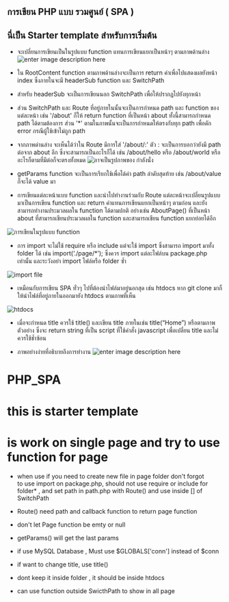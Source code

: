 
## การเขียน PHP แบบ รวมศูนย์ ( SPA )

 

## นี่เป็น Starter template สำหรับการเริ่มต้น

- จะเปลี่ยนการเขียนเป็นในรูปแบบ function แทนการเขียนแยกเป็นหน้าๆ ตามภาพด้านล่าง
![enter image description here](https://video.fubp1-1.fna.fbcdn.net/v/t39.30808-6/284551698_384648273626504_1609400707294192179_n.png?_nc_cat=106&ccb=1-7&_nc_sid=730e14&_nc_ohc=pwDeTxlOs3cAX_2vnRJ&_nc_ht=video.fubp1-1.fna&oh=00_AT8PjnA5Xo7Emvv9If8beQSA0wnKvJ0lbM-ICtP0spiCIg&oe=6295D40C)

 - ใน RootContent function ตามภาพด้านล่างจะเป็นการ return ค่าเพื่อไปแสดงผลยังหน้า index ซึ่งภายในจะมี headerSub function และ SwitchPath
- สำหรับ headerSub จะเป็นการเขียนนอก SwitchPath เพื่อให้ปรากฏไปยังทุกหน้า
- ส่วน SwitchPath และ Route ที่อยู่ภายในนั้นจะเป็นการกำหนด path และ function ของแต่ละหน้า เช่น '/about' ก็ให้ return function ที่เป็นหน้า about ทั้งนี้สามารถกำหนด path ได้ตามต้องการ ส่วน '*' ตามในภาพนั้นจะเป็นการกำหนดให้ตรงกับทุก path เพื่อดัก error กรณีผู้ใช้เข้าไม่ถูก path
- จากภาพด่านล่าง จะเห็นได้ว่าใน Route มีการใส่ '/about/:' ตัว : จะเป็นการบอกว่ายังมี path ต่อจาก about อีก ซึ่งจะสามารถเป็นอะไรก็ได้ เช่น /about/hello หรือ /about/world หรืออะไรก็ตามที่มีต่อก็จะตรงทั้งหมด
![อาจเป็นรูปภาพของ กำลังนั่ง](https://video.fubp1-1.fna.fbcdn.net/v/t39.30808-6/284486730_384648380293160_6865668386188902373_n.png?_nc_cat=111&ccb=1-7&_nc_sid=730e14&_nc_ohc=jkSXNjer7-8AX9SmY6f&_nc_ht=video.fubp1-1.fna&oh=00_AT_VhG7QMRCMM4-R6YS_JFD3gM6TTNLw50hlMZQpF_FUFQ&oe=6295C8A6)

- getParams function จะเป็นการเรียกใช้เพื่อได้ค่า path ลำดับสุดท้าย เช่น /about/value ก็จะได้ value มา 

- การเขียนแต่ละหน้าแบบ function และนำไปทำงานร่วมกับ Route แต่ละหน้าจะเปลี่ยนรูปแบบมาเป็นการเขียน function และ return ค่าแทนการเขียนแยกเป็นหน้าๆ ตามก่อน และยังสามารถทำงานประมวลผลใน function ได้ตามปกติ อย่างเช่น AboutPage() ที่เป็นหน้า about ที่สามารถเขียนประมวลผลใน function และสามารถเขียน function แยกย่อยได้อีก

![การเขียนในรูปแบบ function](https://video.fubp1-1.fna.fbcdn.net/v/t39.30808-6/284306690_384648356959829_6978952492087751309_n.png?_nc_cat=106&ccb=1-7&_nc_sid=730e14&_nc_ohc=JTw3d4Xf-bAAX-8C_H-&_nc_ht=video.fubp1-1.fna&oh=00_AT9e6d7dAWNm_axSf5XclTaTYFzVN3F4Yshc0-CkoVo0CQ&oe=6295E3AF)

- การ import จะไม่ใช้ require หรือ include แต่จะใช้ import ซึ่งสามารถ import มาทั้ง folder ได้ เช่น import(‘./page/*’); ซึ่งควร import แต่ละไฟล์บน package.php เท่านั้น และระวังอย่า import ไฟล์หรือ folder ซ้ำ

![import file](https://video.fubp1-1.fna.fbcdn.net/v/t39.30808-6/284483171_384648246959840_1120960904116659377_n.png?_nc_cat=108&ccb=1-7&_nc_sid=730e14&_nc_ohc=3QYcSRJC0XEAX_jIqfW&tn=tUFQlMH_65maGc9_&_nc_ht=video.fubp1-1.fna&oh=00_AT9rIou46tK7znRZoTRZGYumKqxfPCaWwX_O6D4Ht5TMkg&oe=6295F600)

- เหมือนกับการเขียน SPA ทั่วๆ ไปที่ต้องนำไฟล์มาอยู่นอกสุด เช่น htdocs หาก git clone มาก็ให้นำไฟล์ที่อยู่ภายในออกมายัง htdocs ตามภาพที่เห็น

![htdocs](https://video.fubp1-1.fna.fbcdn.net/v/t39.30808-6/284246817_383669577057707_2152403264513107397_n.png?_nc_cat=105&ccb=1-7&_nc_sid=730e14&_nc_ohc=cYRDS2vDD-IAX8OpeT1&tn=tUFQlMH_65maGc9_&_nc_ht=video.fubp1-1.fna&oh=00_AT99f0nbXfLqs1Ai4HbZa3TzUliycIQTRH5hzsOSzgFMHw&oe=629615A7)

- เมื่อจะกำหนด title ควรใช้ title() และเขียน title ภายในเช่น title(“Home”) หรือตามภาพตัวอย่าง ซึ่งจะ return string ที่เป็น script ที่ใช้คำสั่ง javascript เพื่อเปลี่ยน title และไม่ควรใช้ช้ำซ้อน

- ภาพอย่างง่ายที่อธิบายถึงการทำงาน
![enter image description here](https://video.fubp1-1.fna.fbcdn.net/v/t39.30808-6/284201920_384550966969568_3371549898208564415_n.jpg?_nc_cat=109&ccb=1-7&_nc_sid=730e14&_nc_ohc=_OtNFuIvKiQAX8jWgYw&_nc_ht=video.fubp1-1.fna&oh=00_AT9NWpFp3rs8qByWswAJJCWHwZJbDqr4_4j_0o-87qDvPQ&oe=6294E363)

# PHP_SPA
# this is starter template
# is work on single page and try to use function for page 

 - when use if you need to create new file in page folder don't forgot  
   to use import on package.php, should not use require or include for  
   folder* , and set path in path.php with Route() and use inside [] of
              SwitchPath
 
 - Route() need path and callback function to return page function

- don't let Page function be emty or null

- getParams() will get the last params

- if use MySQL Database , Must use $GLOBALS['conn'] instead of $conn

 - if want to change title, use title() 

- dont keep it inside folder , it should be inside htdocs

- can use function outside SwicthPath to show in all page
